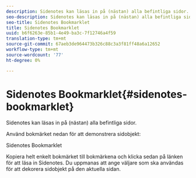 ```yaml
---
description: Sidenotes kan läsas in på (nästan) alla befintliga sidor.
seo-description: Sidenotes kan läsas in på (nästan) alla befintliga sidor.
seo-title: Sidenotes Bookmarklet
title: Sidenotes Bookmarklet
uuid: b6f6263e-85b1-4e49-ba3c-7f12746a4f59
translation-type: tm+mt
source-git-commit: 67aeb3de964473b326c88c3a3f81ff48a6a12652
workflow-type: tm+mt
source-wordcount: '77'
ht-degree: 0%

---
```



# Sidenotes Bookmarklet{#sidenotes-bookmarklet}

Sidenotes kan läsas in på (nästan) alla befintliga sidor.

Använd bokmärket nedan för att demonstrera sidobjekt:

Sidenotes Bookmarklet

Kopiera helt enkelt bokmärket till bokmärkena och klicka sedan på länken för att läsa in Sidenotes. Du uppmanas att ange väljare som ska användas för att dekorera sidobjekt på den aktuella sidan.
